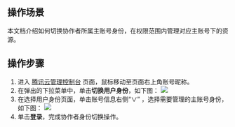 ## 操作场景
本文档介绍如何切换协作者所属主账号身份，在权限范围内管理对应主账号下的资源。
## 操作步骤
1. 进入 [腾讯云管理控制台](https://console.cloud.tencent.com) 页面，鼠标移动至页面右上角账号昵称。
2. 在弹出的下拉菜单中，单击**切换用户身份**，如下图：
![](https://main.qcloudimg.com/raw/b0f010125da2267a4f76f5eb13dd7ba0.png)
3. 在选择用户身份页面，单击账号信息右侧“∨” ，选择需要管理的主账号身份，如下图：
![](https://main.qcloudimg.com/raw/5ba72db07511d3d0edd021ec72ad7a3e.png)
4. 单击**登录**，完成协作者身份切换操作。
